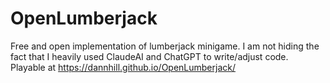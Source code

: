 # OpenLumberjack
Free and open implementation of lumberjack minigame.
I am not hiding the fact that I heavily used ClaudeAI and ChatGPT to write/adjust code.
Playable at https://dannhill.github.io/OpenLumberjack/ 
